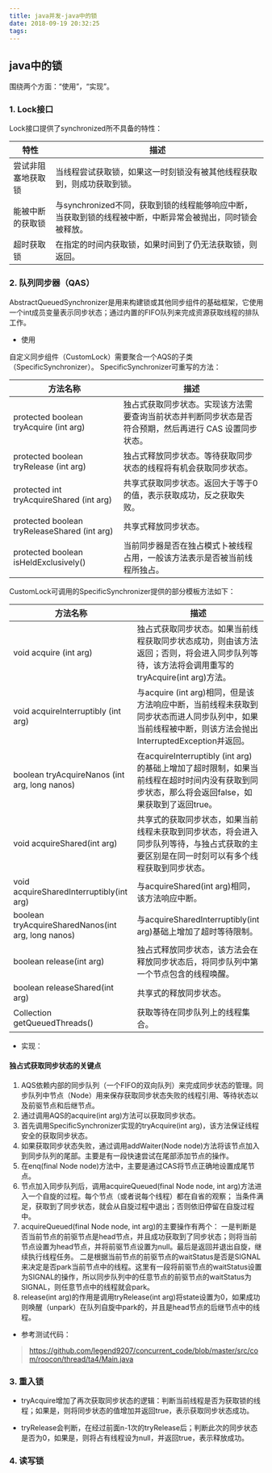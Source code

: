 ```yaml
---
title: java并发-java中的锁
date: 2018-09-19 20:32:25
tags:
---
```


## java中的锁

围绕两个方面：“使用”，“实现”。

<!-- more -->

### 1. Lock接口

Lock接口提供了synchronized所不具备的特性：

特性|描述
-|-
尝试非阻塞地获取锁|当线程尝试获取锁，如果这一时刻锁没有被其他线程获取到，则成功获取到锁。
能被中断的获取锁|与synchronized不同，获取到锁的线程能够响应中断，当获取到锁的线程被中断，中断异常会被抛出，同时锁会被释放。
超时获取锁|在指定的时间内获取锁，如果时间到了仍无法获取锁，则返回。

### 2. 队列同步器（QAS）

AbstractQueuedSynchronizer是用来构建锁或其他同步组件的基础框架，它使用一个int成员变量表示同步状态；通过内置的FIFO队列来完成资源获取线程的排队工作。

* 使用

自定义同步组件（CustomLock）需要聚合一个AQS的子类（SpecificSynchronizer）。
SpecificSynchronizer可重写的方法：

方法名称|描述
-|-
protected boolean tryAcquire (int arg)|独占式获取同步状态。实现该方法需要查询当前状态并判断同步状态是否符合预期，然后再进行 CAS 设置同步状态。
protected boolean tryRelease (int arg)|独占式释放同步状态。等待获取同步状态的线程将有机会获取同步状态。
protected int tryAcquireShared (int arg)|共享式获取同步状态。返回大于等于0的值，表示获取成功，反之获取失败。
protected boolean tryReleaseShared (int arg)|共享式释放同步状态。
protected boolean isHeldExclusively()|当前同步器是否在独占模式卜被线程占用，一般该方法表示是否被当前线程所独占。

CustomLock可调用的SpecificSynchronizer提供的部分模板方法如下：

方法名称|描述
-|-
void acquire (int arg)|独占式获取同步状态。如果当前线程获取同步状态成功，则由该方法返回；否则，将会进入同步队列等待，该方法将会调用重写的tryAcquire(int arg)方法。
void acquireInterruptibly (int arg)|与acquire (int arg)相同，但是该方法响应中断，当前线程未获取到同步状态而进人同步队列中，如果当前线程被中断，则该方法会抛出InterruptedException并返回。
boolean tryAcquireNanos (int arg, long nanos)|在acquireInterruptibly (int arg)的基础上增加了超时限制，如果当前线程在超时时间内没有获取到同步状态，那么将会返回false，如果获取到了返回true。
void acquireShared(int arg)|共享式的获取同步状态，如果当前线程未获取到同步状态，将会进入同步队列等待，与独占式获取的主要区别是在同一时刻可以有多个线程获取到同步状态。
void acquireSharedInterruptibly(int arg)|与acquireShared(int arg)相同，该方法响应中断。
boolean tryAcquireSharedNanos(int arg, long nanos)|与acquireSharedInterruptibly(int arg)基础上增加了超时等待限制。
boolean release(int arg)|独占式释放同步状态，该方法会在释放同步状态后，将同步队列中第一个节点包含的线程唤醒。
boolean releaseShared(int arg)|共享式的释放同步状态。
Collection<Thread> getQueuedThreads()|获取等待在同步队列上的线程集合。

* 实现：

#### 独占式获取同步状态的关键点

1. AQS依赖内部的同步队列（一个FIFO的双向队列）来完成同步状态的管理。同步队列中节点（Node）用来保存获取同步状态失败的线程引用、等待状态以及前驱节点和后继节点。
2. 通过调用AQS的acquire(int arg)方法可以获取同步状态。
3. 首先调用SpecificSynchronizer实现的tryAcquire(int arg)，该方法保证线程安全的获取同步状态。
4. 如果获取同步状态失败，通过调用addWaiter(Node node)方法将该节点加入到同步队列的尾部。主要是有一段快速尝试在尾部添加节点的操作。
5. 在enq(final Node node)方法中，主要是通过CAS将节点正确地设置成尾节点。
6. 节点加入同步队列后，调用acquireQueued(final Node node, int arg)方法进入一个自旋的过程。每个节点（或者说每个线程）都在自省的观察；
当条件满足，获取到了同步状态，就会从自旋过程中退出；否则依旧停留在自旋过程中。
7. acquireQueued(final Node node, int arg)的主要操作有两个：
一是判断是否当前节点的前驱节点是head节点，并且成功获取到了同步状态；则将当前节点设置为head节点，并将前驱节点设置为null。最后是返回并退出自旋，继续执行线程任务。
二是根据当前节点的前驱节点的waitStatus是否是SIGNAL来决定是否park当前节点中的线程。这里有一段将前驱节点的waitStatus设置为SIGNAL的操作，所以同步队列中的任意节点的前驱节点的waitStatus为SIGNAL，则任意节点中的线程就会park。
8. release(int arg)的作用是调用tryRelease(int arg)将state设置为0，如果成功则唤醒（unpark）在队列自旋中park的，并且是head节点的后继节点中的线程。

* 参考测试代码：

> https://github.com/legend9207/concurrent_code/blob/master/src/com/roocon/thread/ta4/Main.java


### 3. 重入锁

* tryAcquire增加了再次获取同步状态的逻辑：判断当前线程是否为获取锁的线程；如果是，则将同步状态的值增加并返回true，表示获取同步状态成功。

* tryRelease会判断，在经过前面n-1次的tryRelease后；判断此次的同步状态是否为0，如果是，则将占有线程设为null，并返回true，表示释放成功。

### 4. 读写锁   